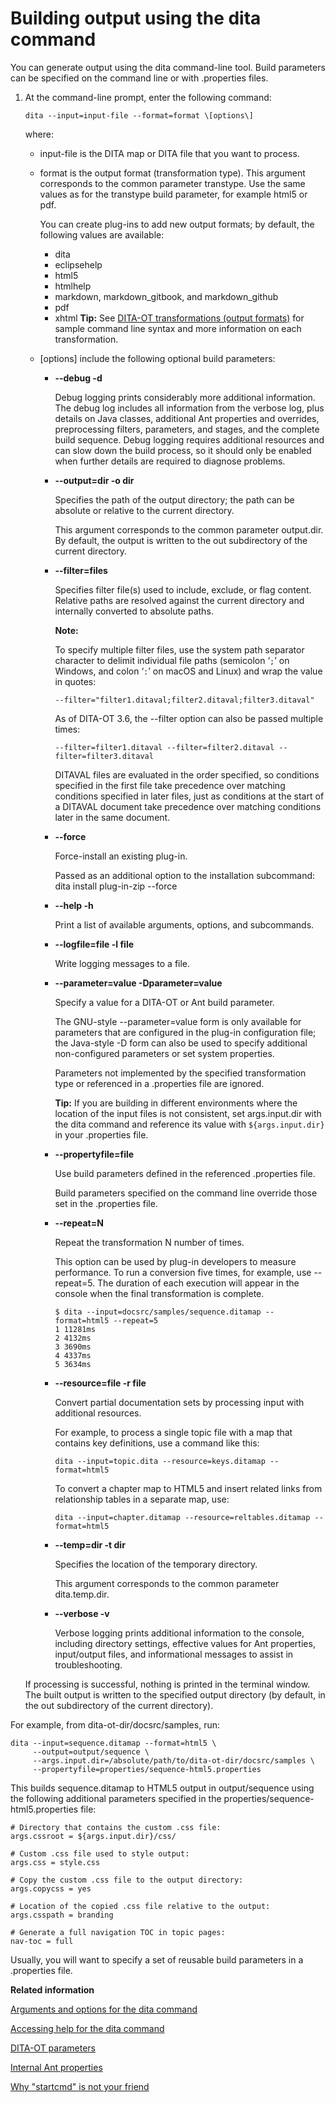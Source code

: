 # Building output using the dita command

You can generate output using the dita command-line tool. Build parameters can be specified on the command line or with .properties files.

1.  At the command-line prompt, enter the following command:

    ```syntax-bash
    dita --input=input-file --format=format \[options\]
    ```

    where:

    -   input-file is the DITA map or DITA file that you want to process.
    -   format is the output format \(transformation type\). This argument corresponds to the common parameter transtype. Use the same values as for the transtype build parameter, for example html5 or pdf.

        You can create plug-ins to add new output formats; by default, the following values are available:

        -   dita
        -   eclipsehelp
        -   html5
        -   htmlhelp
        -   markdown, markdown\_gitbook, and markdown\_github
        -   pdf
        -   xhtml
        **Tip:** See [DITA-OT transformations \(output formats\)](output-formats.md) for sample command line syntax and more information on each transformation.

    -   \[options\] include the following optional build parameters:
        -   **--debug -d**

            Debug logging prints considerably more additional information. The debug log includes all information from the verbose log, plus details on Java classes, additional Ant properties and overrides, preprocessing filters, parameters, and stages, and the complete build sequence. Debug logging requires additional resources and can slow down the build process, so it should only be enabled when further details are required to diagnose problems.

        -   **--output=dir -o dir**

            Specifies the path of the output directory; the path can be absolute or relative to the current directory.

            This argument corresponds to the common parameter output.dir. By default, the output is written to the out subdirectory of the current directory.

        -   **--filter=files**

            Specifies filter file\(s\) used to include, exclude, or flag content. Relative paths are resolved against the current directory and internally converted to absolute paths.

            **Note:**

            To specify multiple filter files, use the system path separator character to delimit individual file paths \(semicolon ‘`;`’ on Windows, and colon ‘`:`’ on macOS and Linux\) and wrap the value in quotes:

            `--filter="filter1.ditaval;filter2.ditaval;filter3.ditaval"`

            As of DITA-OT 3.6, the --filter option can also be passed multiple times:

            `--filter=filter1.ditaval --filter=filter2.ditaval --filter=filter3.ditaval`

            DITAVAL files are evaluated in the order specified, so conditions specified in the first file take precedence over matching conditions specified in later files, just as conditions at the start of a DITAVAL document take precedence over matching conditions later in the same document.

        -   **--force**

            Force-install an existing plug-in.

            Passed as an additional option to the installation subcommand: dita install plug-in-zip --force

        -   **--help -h**

            Print a list of available arguments, options, and subcommands.

        -   **--logfile=file -l file**

            Write logging messages to a file.

        -   **--parameter=value -Dparameter=value**

            Specify a value for a DITA-OT or Ant build parameter.

            The GNU-style --parameter=value form is only available for parameters that are configured in the plug-in configuration file; the Java-style -D form can also be used to specify additional non-configured parameters or set system properties.

            Parameters not implemented by the specified transformation type or referenced in a .properties file are ignored.

            **Tip:** If you are building in different environments where the location of the input files is not consistent, set args.input.dir with the dita command and reference its value with `${args.input.dir}` in your .properties file.

        -   **--propertyfile=file**

            Use build parameters defined in the referenced .properties file.

            Build parameters specified on the command line override those set in the .properties file.

        -   **--repeat=N**

            Repeat the transformation N number of times.

            This option can be used by plug-in developers to measure performance. To run a conversion five times, for example, use --repeat=5. The duration of each execution will appear in the console when the final transformation is complete.

            ```
            $ dita --input=docsrc/samples/sequence.ditamap --format=html5 --repeat=5
            1 11281ms
            2 4132ms
            3 3690ms
            4 4337ms
            5 3634ms
            ```

        -   **--resource=file -r file**

            Convert partial documentation sets by processing input with additional resources.

            For example, to process a single topic file with a map that contains key definitions, use a command like this:

            ```syntax-bash
            dita --input=topic.dita --resource=keys.ditamap --format=html5
            ```

            To convert a chapter map to HTML5 and insert related links from relationship tables in a separate map, use:

            ```syntax-bash
            dita --input=chapter.ditamap --resource=reltables.ditamap --format=html5
            ```

        -   **--temp=dir -t dir**

            Specifies the location of the temporary directory.

            This argument corresponds to the common parameter dita.temp.dir.

        -   **--verbose -v**

            Verbose logging prints additional information to the console, including directory settings, effective values for Ant properties, input/output files, and informational messages to assist in troubleshooting.

    If processing is successful, nothing is printed in the terminal window. The built output is written to the specified output directory \(by default, in the out subdirectory of the current directory\).


For example, from dita-ot-dir/docsrc/samples, run:

```
dita --input=sequence.ditamap --format=html5 \
     --output=output/sequence \
     --args.input.dir=/absolute/path/to/dita-ot-dir/docsrc/samples \
     --propertyfile=properties/sequence-html5.properties
```

This builds sequence.ditamap to HTML5 output in output/sequence using the following additional parameters specified in the properties/sequence-html5.properties file:

```
# Directory that contains the custom .css file:
args.cssroot = ${args.input.dir}/css/

# Custom .css file used to style output:
args.css = style.css

# Copy the custom .css file to the output directory:
args.copycss = yes

# Location of the copied .css file relative to the output:
args.csspath = branding

# Generate a full navigation TOC in topic pages:
nav-toc = full
```

Usually, you will want to specify a set of reusable build parameters in a .properties file.

**Related information**  


[Arguments and options for the dita command](../parameters/dita-command-arguments.md)

[Accessing help for the dita command](../topics/dita-command-help.md)

[DITA-OT parameters](../parameters/parameters_intro.md)

[Internal Ant properties](../parameters/internal-ant-properties.md)

[Why "startcmd" is not your friend](https://www.oxygenxml.com/events/2015/dita-ot_day.html#Why_startcmd_is_not_your_friend)

